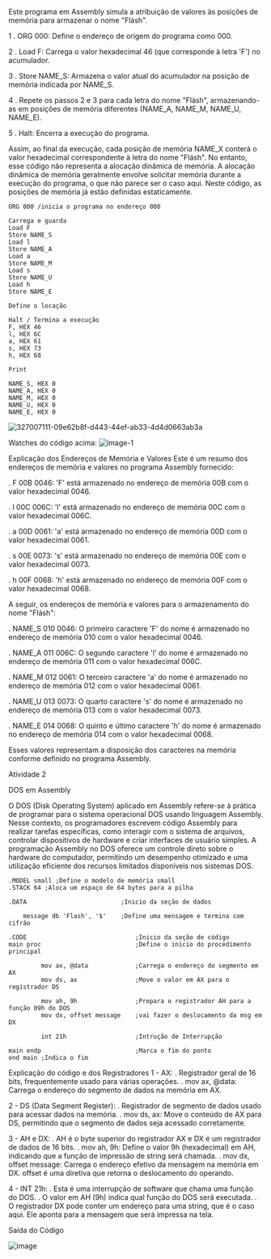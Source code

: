 
Este programa em Assembly simula a atribuição de valores às posições de memória para armazenar o nome "Flásh".

1 . ORG 000: Define o endereço de origem do programa como 000.

2 . Load F: Carrega o valor hexadecimal 46 (que corresponde à letra 'F') no acumulador.

3 . Store NAME_S: Armazena o valor atual do acumulador na posição de memória indicada por NAME_S.

4 . Repete os passos 2 e 3 para cada letra do nome "Flásh", armazenando-as em posições de memória diferentes (NAME_A, NAME_M, NAME_U, NAME_E).

5 . Halt: Encerra a execução do programa.


Assim, ao final da execução, cada posição de memória NAME_X conterá o valor hexadecimal correspondente à letra do nome "Flásh". No entanto, esse código não representa a alocação dinâmica de memória. A alocação dinâmica de memória geralmente envolve solicitar memória durante a execução do programa, o que não parece ser o caso aqui. Neste código, as posições de memória já estão definidas estaticamente.

```Assembly
ORG 000 /inicia o programa no endereço 000

Carrega e guarda
Load F
Store NAME_S
Load l
Store NAME_A
Load a
Store NAME_M
Load s
Store NAME_U
Load h
Store NAME_E

Define o locação

Halt / Termina a execução
F, HEX 46
l, HEX 6C
a, HEX 61
s, HEX 73
h, HEX 68

Print

NAME_S, HEX 0
NAME_A, HEX 0
NAME_M, HEX 0
NAME_U, HEX 0
NAME_E, HEX 0

```
![327007111-09e62b8f-d443-44ef-ab33-4d4d0663ab3a](https://github.com/felipeluizcarli/Assembly/assets/127907269/d08dc8cc-968e-4d73-b876-19479f5e873d)


Watches do código acima:
![image-1](https://github.com/felipeluizcarli/Assembly/assets/127907269/28b6507b-bdec-4bfe-aed1-c9160740a1c7)



Explicação dos Endereços de Memória e Valores
Este é um resumo dos endereços de memória e valores no programa Assembly fornecido:

. F 00B 0046: 'F' está armazenado no endereço de memória 00B com o valor hexadecimal 0046.

. l 00C 006C: 'l' está armazenado no endereço de memória 00C com o valor hexadecimal 006C.

. a 00D 0061: 'a' está armazenado no endereço de memória 00D com o valor hexadecimal 0061.

. s 00E 0073: 's' está armazenado no endereço de memória 00E com o valor hexadecimal 0073.

. h 00F 0068: 'h' está armazenado no endereço de memória 00F com o valor hexadecimal 0068.

A seguir, os endereços de memória e valores para o armazenamento do nome "Flásh":

. NAME_S 010 0046: O primeiro caractere 'F' do nome é armazenado no endereço de memória 010 com o valor hexadecimal 0046.

. NAME_A 011 006C: O segundo caractere 'l' do nome é armazenado no endereço de memória 011 com o valor hexadecimal 006C.

. NAME_M 012 0061: O terceiro caractere 'a' do nome é armazenado no endereço de memória 012 com o valor hexadecimal 0061.

. NAME_U 013 0073: O quarto caractere 's' do nome é armazenado no endereço de memória 013 com o valor hexadecimal 0073.

. NAME_E 014 0068: O quinto e último caractere 'h' do nome é armazenado no endereço de memória 014 com o valor hexadecimal 0068.


Esses valores representam a disposição dos caracteres na memória conforme definido no programa Assembly.


Atividade 2

DOS em Assembly

O DOS (Disk Operating System) aplicado em Assembly refere-se à prática de programar para o sistema operacional DOS usando linguagem Assembly. Nesse contexto, os programadores escrevem código Assembly para realizar tarefas específicas, como interagir com o sistema de arquivos, controlar dispositivos de hardware e criar interfaces de usuário simples. A programação Assembly no DOS oferece um controle direto sobre o hardware do computador, permitindo um desempenho otimizado e uma utilização eficiente dos recursos limitados disponíveis nos sistemas DOS.

```Assembly
.MODEL small ;Define o modelo de memória small
.STACK 64 ;Aloca um espaço de 64 bytes para a pilha

.DATA                          ;Inicio da seção de dados

    message db 'Flash', '$'    ;Define uma mensagem e termina com cifrão

.CODE                              ;Inicio da seção de código
main proc                          ;Define o inicio do procedimento principal

         mov ax, @data             ;Carrega o endereço do segmento em AX
         mov ds, ax                ;Move o valor em AX para o registrador DS

         mov ah, 9h                ;Prepara o registrador AH para a função 09h do DOS
         mov dx, offset message    ;vai fazer o deslocamento da msg em DX

         int 21h                   ;Intrução de Interrupção

main endp                          ;Marca o fim do ponto
end main ;Indica o fim

```
Explicação do código e dos Registradores
1 - AX:
 . Registrador geral de 16 bits, frequentemente usado para várias operações.
 . mov ax, @data: Carrega o endereço do segmento de dados na memória em AX.

2 - DS (Data Segment Register):
 . Registrador de segmento de dados usado para acessar dados na memória.
 . mov ds, ax: Move o conteúdo de AX para DS, permitindo que o segmento de dados seja acessado corretamente.

3 - AH e DX:
 . AH é o byte superior do registrador AX e DX é um registrador de dados de 16 bits.
 . mov ah, 9h: Define o valor 9h (hexadecimal) em AH, indicando que a função de impressão de string será chamada.
 . mov dx, offset message: Carrega o endereço efetivo da mensagem na memória em DX. offset é uma diretiva que retorna o deslocamento do operando.

4 - INT 21h:
 . Esta é uma interrupção de software que chama uma função do DOS.
 . O valor em AH (9h) indica qual função do DOS será executada.
 . O registrador DX pode conter um endereço para uma string, que é o caso aqui. Ele aponta para a mensagem que será impressa na tela.

Saída do Código

![image](https://github.com/felipeluizcarli/Assembly/assets/127907269/e6f90b63-f72c-4f5d-adb4-07f4838d3a5e)

